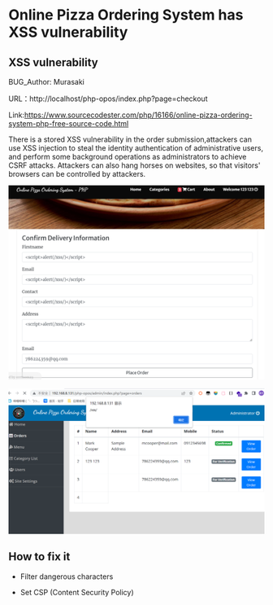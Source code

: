 # Online Pizza Ordering System has XSS vulnerability

## XSS vulnerability

BUG_Author: Murasaki

URL：http://localhost/php-opos/index.php?page=checkout

Link:https://www.sourcecodester.com/php/16166/online-pizza-ordering-system-php-free-source-code.html

There is a stored XSS vulnerability in the order submission,attackers can use XSS injection to steal the identity authentication of administrative users, and perform some background operations as administrators to achieve CSRF attacks. Attackers can also hang horses on websites, so that visitors' browsers can be controlled by attackers.

![image](https://github.com/1MurasaKi/PizzeXSS_Pic/blob/main/order.png?raw=true)

![image](https://github.com/1MurasaKi/PizzeXSS_Pic/blob/main/admin.png?raw=true)

## How to fix it
* Filter dangerous characters

* Set CSP (Content Security Policy)
